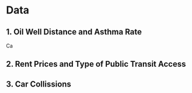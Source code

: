 # Data

## 1. Oil Well Distance and Asthma Rate
Ca
## 2. Rent Prices and Type of Public Transit Access 
## 3. Car Collissions 
